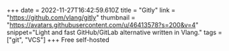 +++
date = 2022-11-27T16:42:59.610Z
title = "Gitly"
link = "https://github.com/vlang/gitly"
thumbnail = "https://avatars.githubusercontent.com/u/46413578?s=200&v=4"
snippet="Light and fast GitHub/GitLab alternative written in Vlang."
tags = ["git", "VCS"]
+++
Free self-hosted
